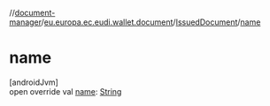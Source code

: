 //[document-manager](../../../index.md)/[eu.europa.ec.eudi.wallet.document](../index.md)/[IssuedDocument](index.md)/[name](name.md)

# name

[androidJvm]\
open override val [name](name.md): [String](https://kotlinlang.org/api/latest/jvm/stdlib/kotlin/-string/index.html)

